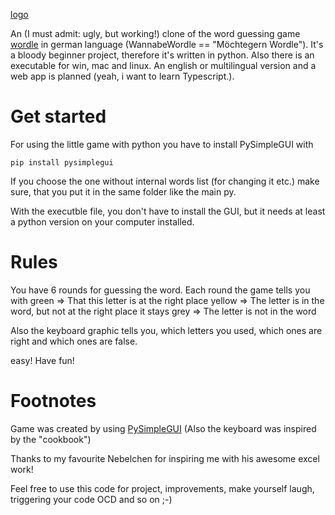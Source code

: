 [logo](logo.png)

An (I must admit: ugly, but working!) clone of the word guessing game [wordle](https://www.powerlanguage.co.uk/wordle/) in german language (WannabeWordle == "Möchtegern Wordle"). It's a bloody beginner project, therefore it's written in python. Also there is an executable for win, mac and linux. An english or multilingual version and a web app is planned (yeah, i want to learn Typescript.).

# Get started

For using the little game with python you have to install PySimpleGUI with
```
pip install pysimplegui
```
If you choose the one without internal words list (for changing it etc.) make sure, that you put it in the same folder like the main py.

With the executble file, you don't have to install the GUI, but it needs at least a python version on your computer installed. 

# Rules

You have 6 rounds for guessing the word. Each round the game tells you with
green => That this letter is at the right place
yellow => The letter is in the word, but not at the right place
it stays grey => The letter is not in the word

Also the keyboard graphic tells you, which letters you used, which ones are right and which ones are false. 

easy! Have fun!

# Footnotes

Game was created by using [PySimpleGUI](https://github.com/PySimpleGUI/PySimpleGUI) (Also the keyboard was inspired by the "cookbook")

Thanks to my favourite Nebelchen for inspiring me with his awesome excel work! 

Feel free to use this code for project, improvements, make yourself laugh, triggering your code OCD and so on ;-)
